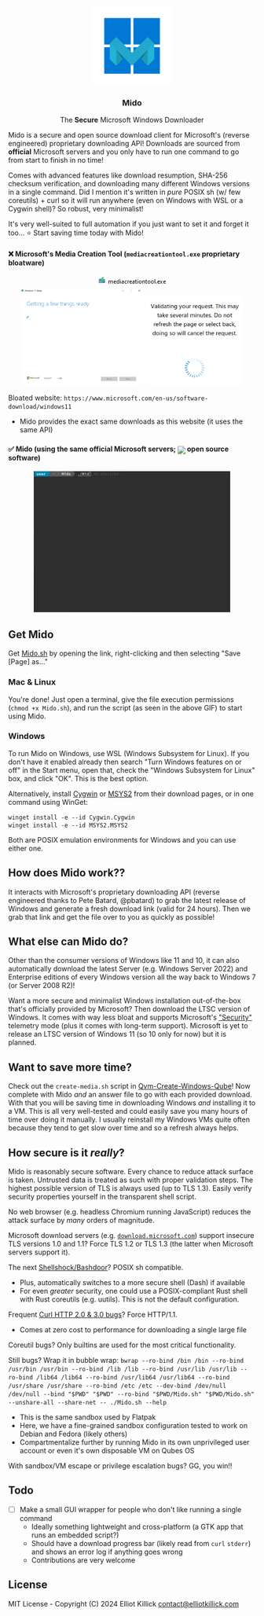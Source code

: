 <div align="center">
    <a href="https://github.com/ElliotKillick/Mido">
        <img width="160" src="assets/logo.png" alt="Logo" />
    </a>
</div>

<h3 align="center">
    Mido
</h3>

<p align="center">
    The <b>Secure</b> Microsoft Windows Downloader
</p>

Mido is a secure and open source download client for Microsoft's (reverse engineered) proprietary downloading API! Downloads are sourced from **official** Microsoft servers and you only have to run one command to go from start to finish in no time!

Comes with advanced features like download resumption, SHA-256 checksum verification, and downloading many different Windows versions in a single command. Did I mention it's written in *pure* POSIX sh (w/ few coreutils) + curl so it will run anywhere (even on Windows with WSL or a Cygwin shell)? So robust, very minimalist!

It's very well-suited to full automation if you just want to set it and forget it too... ⭐ Start saving time today with Mido!

#### ❌ Microsoft's Media Creation Tool (`mediacreationtool.exe` proprietary bloatware)

<p align="center">
    <img src="assets/bloatware1.png" alt="Microsoft's proprietary bloatware executable"></img>
    <br />
    <img src="assets/bloatware2.png" width="250px" alt="Microsoft's proprietary bloatware"></img>
    <img src="assets/bloatware3.png" width="200px" alt="Microsoft's bloatware"></img>
</p>

Bloated website: `https://www.microsoft.com/en-us/software-download/windows11`
- Mido provides the exact same downloads as this website (it uses the same API)

#### ✅ Mido (using the **same** official Microsoft servers; <img src="https://awesome.re/badge.svg" style="position: relative; top: 5px;"></img> open source software)

<p align="center">
    <img src="assets/demo.gif" width="400" alt="Project demo GIF"></img>
</p>

## Get Mido

Get [Mido.sh](https://raw.githubusercontent.com/ElliotKillick/Mido/main/Mido.sh) by opening the link, right-clicking and then selecting "Save [Page] as..."

### Mac & Linux

You're done! Just open a terminal, give the file execution permissions (`chmod +x Mido.sh`), and run the script (as seen in the above GIF) to start using Mido.

### Windows

To run Mido on Windows, use WSL (Windows Subsystem for Linux). If you don't have it enabled already then search "Turn Windows features on or off" in the Start menu, open that, check the "Windows Subsystem for Linux" box, and click "OK". This is the best option.

Alternatively, install [Cygwin](https://www.cygwin.com/install.html) or [MSYS2](https://www.msys2.org/#installation) from their download pages, or in one command using WinGet:

```
winget install -e --id Cygwin.Cygwin
winget install -e --id MSYS2.MSYS2
```

Both are POSIX emulation environments for Windows and you can use either one.

## How does Mido work??

It interacts with Microsoft's proprietary downloading API (reverse engineered thanks to Pete Batard, @pbatard) to grab the latest release of Windows and generate a fresh download link (valid for 24 hours). Then we grab that link and get the file over to you as quickly as possible!

## What else can Mido do?

Other than the consumer versions of Windows like 11 and 10, it can also automatically download the latest Server (e.g. Windows Server 2022) and Enterprise editions of every Windows version all the way back to Windows 7 (or Server 2008 R2)!

Want a more secure and minimalist Windows installation out-of-the-box that's officially provided by Microsoft? Then download the LTSC version of Windows. It comes with way less bloat and supports Microsoft's ["Security"](https://learn.microsoft.com/en-us/windows/privacy/configure-windows-diagnostic-data-in-your-organization#diagnostic-data-settings) telemetry mode (plus it comes with long-term support). Microsoft is yet to release an LTSC version of Windows 11 (so 10 only for now) but it is planned.

## Want to save more time?

Check out the `create-media.sh` script in [Qvm-Create-Windows-Qube](https://github.com/ElliotKillick/qvm-create-windows-qube/tree/master/windows)! Now complete with Mido *and* an answer file to go with each provided download. With that you will be saving time in downloading Windows *and* installing it to a VM. This is all very well-tested and could easily save you many hours of time over doing it manually. I usually reinstall my Windows VMs quite often because they tend to get slow over time and so a refresh always helps.

## How secure is it *really*?

Mido is reasonably secure software. Every chance to reduce attack surface is taken. Untrusted data is treated as such with proper validation steps. The highest possible version of TLS is always used (up to TLS 1.3). Easily verify security properties yourself in the transparent shell script.

No web browser (e.g. headless Chromium running JavaScript) reduces the attack surface by *many* orders of magnitude.

Microsoft download servers (e.g. [`download.microsoft.com`](https://www.ssllabs.com/ssltest/analyze.html?d=download.microsoft.com)) support insecure TLS versions 1.0 and 1.1? Force TLS 1.2 or TLS 1.3 (the latter when Microsoft servers support it).

The next [Shellshock/Bashdoor](https://en.wikipedia.org/wiki/Shellshock_(software_bug))? POSIX sh compatible.
- Plus, automatically switches to a more secure shell (Dash) if available
- For even *greater* security, one could use a POSIX-compliant Rust shell with Rust coreutils (e.g. uutils). This is not the default configuration.

Frequent [Curl HTTP 2.0 & 3.0 bugs](https://github.com/curl/curl/issues?q=is%3Aissue+label%3Acrash)? Force HTTP/1.1.
- Comes at zero cost to performance for downloading a single large file

Coreutil bugs? Only builtins are used for the most critical functionality.

Still bugs? Wrap it in bubble wrap: `bwrap --ro-bind /bin /bin --ro-bind /usr/bin /usr/bin --ro-bind /lib /lib --ro-bind /usr/lib /usr/lib --ro-bind /lib64 /lib64 --ro-bind /usr/lib64 /usr/lib64 --ro-bind /usr/share /usr/share --ro-bind /etc /etc --dev-bind /dev/null /dev/null --bind "$PWD" "$PWD" --ro-bind "$PWD/Mido.sh" "$PWD/Mido.sh" --unshare-all --share-net -- ./Mido.sh --help`
- This is the same sandbox used by Flatpak
- Here, we have a fine-grained sandbox configuration tested to work on Debian and Fedora (likely others)
- Compartmentalize further by running Mido in its own unprivileged user account or even it's own disposable VM on Qubes OS

With sandbox/VM escape or privilege escalation bugs? GG, you win!!

## Todo

- [ ] Make a small GUI wrapper for people who don't like running a single command
    - Ideally something lightweight and cross-platform (a GTK app that runs an embedded script?)
    - Should have a download progress bar (likely read from `curl` `stderr`) and shows an error log if anything goes wrong
    - Contributions are very welcome

## License

MIT License - Copyright (C) 2024 Elliot Killick <contact@elliotkillick.com>
